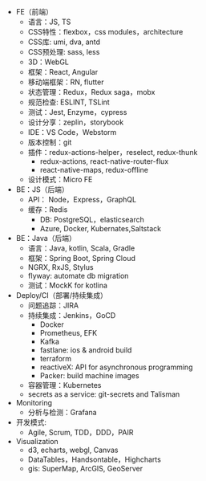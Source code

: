 - FE（前端）
  - 语言：JS, TS
  - CSS特性：flexbox，css modules，architecture
  - CSS库: umi, dva, antd
  - CSS预处理: sass, less
  - 3D：WebGL
  - 框架：React, Angular
  - 移动端框架：RN, flutter
  - 状态管理：Redux，Redux saga，mobx
  - 规范检查: ESLINT, TSLint
  - 测试：Jest, Enzyme，cypress
  - 设计分享：zeplin，storybook
  - IDE：VS Code，Webstorm
  - 版本控制：git
  - 插件：redux-actions-helper，reselect, redux-thunk
    - redux-actions, react-native-router-flux
    - react-native-maps, redux-offline
  - 设计模式：Micro FE	
- BE：JS（后端）
  - API： Node，Express，GraphQL
  - 缓存：Redis
	- DB: PostgreSQL，elasticsearch
	- Azure, Docker, Kubernates,Saltstack
- BE：Java（后端）
  - 语言：Java, kotlin, Scala, Gradle
  - 框架：Spring Boot, Spring Cloud
  - NGRX, RxJS, Stylus
  - flyway: automate db migration
  - 测试：MockK for kotlina
- Deploy/CI（部署/持续集成）
  - 问题追踪：JIRA
  - 持续集成：Jenkins，GoCD
	- Docker
	- Prometheus, EFK
	- Kafka
	- fastlane: ios & android build
	- terraform
	- reactiveX: API for asynchronous programming
	- Packer: build machine images
  - 容器管理：Kubernetes
  - secrets as a service: git-secrets and Talisman
- Monitoring
  - 分析与检测：Grafana
- 开发模式: 
  - Agile, Scrum, TDD，DDD，PAIR
- Visualization
	- d3, echarts, webgl, Canvas
	- DataTables，Handsontable，Highcharts
	- gis: SuperMap, ArcGIS, GeoServer